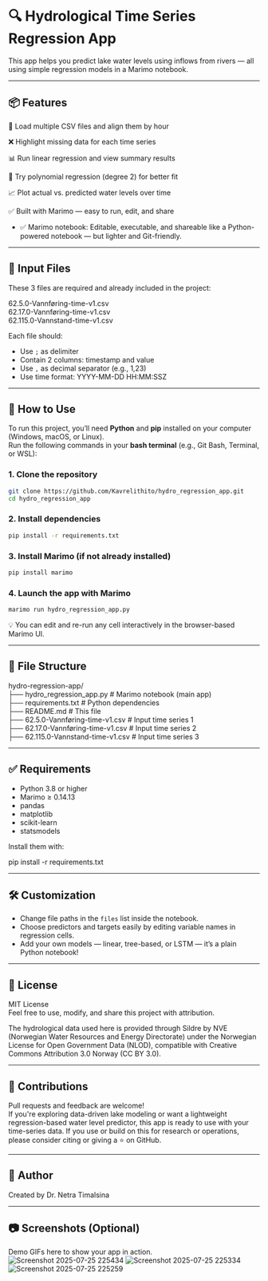 
# 🔍 Hydrological Time Series Regression App

This app helps you predict lake water levels using inflows from rivers — all using simple regression models in a Marimo notebook.

---

## 📦 Features

📂 Load multiple CSV files and align them by hour

❌ Highlight missing data for each time series

📊 Run linear regression and view summary results

🧠 Try polynomial regression (degree 2) for better fit

📈 Plot actual vs. predicted water levels over time

✅ Built with Marimo — easy to run, edit, and share
- ✅ Marimo notebook: Editable, executable, and shareable like a Python-powered notebook — but lighter and Git-friendly.

---

## 📁 Input Files

These 3 files are required and already included in the project:

62.5.0-Vannføring-time-v1.csv  
62.17.0-Vannføring-time-v1.csv  
62.115.0-Vannstand-time-v1.csv

Each file should:
- Use `;` as delimiter  
- Contain 2 columns: timestamp and value  
- Use `,` as decimal separator (e.g., 1,23)  
- Use time format: YYYY-MM-DD HH:MM:SSZ

---

## 🚀 How to Use

To run this project, you’ll need **Python** and **pip** installed on your computer (Windows, macOS, or Linux).  
Run the following commands in your **bash terminal** (e.g., Git Bash, Terminal, or WSL):

### 1. Clone the repository

```bash
git clone https://github.com/Kavrelithito/hydro_regression_app.git
cd hydro_regression_app
```

### 2. Install dependencies

```bash
pip install -r requirements.txt
```

### 3. Install Marimo (if not already installed)

```bash
pip install marimo
```

### 4. Launch the app with Marimo

```bash
marimo run hydro_regression_app.py
```

💡 You can edit and re-run any cell interactively in the browser-based Marimo UI.




---

## 📂 File Structure

hydro-regression-app/  
├── hydro_regression_app.py        # Marimo notebook (main app)  
├── requirements.txt               # Python dependencies  
├── README.md                      # This file  
├── 62.5.0-Vannføring-time-v1.csv  # Input time series 1  
├── 62.17.0-Vannføring-time-v1.csv # Input time series 2  
├── 62.115.0-Vannstand-time-v1.csv # Input time series 3

---

## ✅ Requirements

- Python 3.8 or higher  
- Marimo ≥ 0.14.13  
- pandas  
- matplotlib  
- scikit-learn  
- statsmodels

Install them with:

pip install -r requirements.txt

---

## 🛠️ Customization

- Change file paths in the `files` list inside the notebook.  
- Choose predictors and targets easily by editing variable names in regression cells.  
- Add your own models — linear, tree-based, or LSTM — it’s a plain Python notebook!

---

## 📜 License

MIT License  
Feel free to use, modify, and share this project with attribution.

The hydrological data used here is provided through Sildre by NVE (Norwegian Water Resources and Energy Directorate) under the Norwegian License for Open Government Data (NLOD), compatible with Creative Commons Attribution 3.0 Norway (CC BY 3.0).

---

## 🤝 Contributions

Pull requests and feedback are welcome!  
If you're exploring data-driven lake modeling or want a lightweight regression-based water level predictor, this app is ready to use with your time-series data.
If you use or build on this for research or operations, please consider citing or giving a ⭐ on GitHub.

---

## 👤 Author

Created by Dr. Netra Timalsina

---

## 📷 Screenshots (Optional)

Demo GIFs here to show your app in action.![Screenshot 2025-07-25 225434](https://github.com/user-attachments/assets/5bff125f-4d82-4e11-9d9f-5848ff520440)
![Screenshot 2025-07-25 225334](https://github.com/user-attachments/assets/21f618fc-259c-4ba5-9626-ec2ca6048e77)
![Screenshot 2025-07-25 225259](https://github.com/user-attachments/assets/13bb40c0-1ca0-4012-85c9-355468ded8fb)

